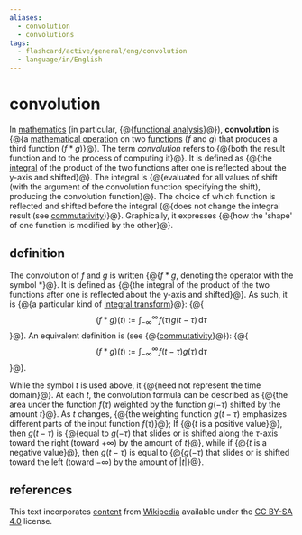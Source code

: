 ```yaml
---
aliases:
  - convolution
  - convolutions
tags:
  - flashcard/active/general/eng/convolution
  - language/in/English
---
```


# convolution

In [mathematics](mathematics.md) (in particular, {@{[functional analysis](functional%20analysis.md)}@}), __convolution__ is {@{a [mathematical operation](operation%20(mathematics).md) on two [functions](function%20(mathematics).md) ($f$ and $g$) that produces a third function ($f * g$)}@}. The term _convolution_ refers to {@{both the result function and to the process of computing it}@}. It is defined as {@{the [integral](integral.md) of the product of the two functions after one is reflected about the y-axis and shifted}@}. The integral is {@{evaluated for all values of shift (with the argument of the convolution function specifying the shift), producing the convolution function}@}. The choice of which function is reflected and shifted before the integral {@{does not change the integral result (see [commutativity](#properties))}@}. Graphically, it expresses {@{how the 'shape' of one function is modified by the other}@}. <!--SR:!2025-07-04,255,330!2025-02-06,121,290!2025-05-17,214,330!2025-10-30,296,290!2025-04-07,174,310!2025-08-03,278,330!2026-01-13,345,290-->

## definition

The convolution of $f$ and $g$ is written {@{$f * g$, denoting the operator with the symbol $*$}@}. It is defined as {@{the integral of the product of the two functions after one is reflected about the y-axis and shifted}@}. As such, it is {@{a particular kind of [integral transform](integral%20transform.md)}@}: {@{$$(f * g)(t) := \int_{-\infty}^\infty \! f(\tau) g(t - \tau) \,\mathrm{d}\tau$$}@}. An equivalent definition is (see {@{[commutativity](#properties)}@}): {@{$$(f * g)(t) := \int_{-\infty}^\infty \! f(t - \tau) g(\tau) \,\mathrm{d}\tau$$}@}. <!--SR:!2025-06-27,249,330!2025-11-14,307,290!2025-09-23,290,290!2025-08-30,300,330!2026-05-27,478,310!2025-05-02,199,310-->

While the symbol $t$ is used above, it {@{need not represent the time domain}@}. At each $t$, the convolution formula can be described as {@{the area under the function $f(\tau)$ weighted by the function $g(-\tau)$ shifted by the amount $t$}@}. As $t$ changes, {@{the weighting function $g(t - \tau)$ emphasizes different parts of the input function $f(\tau)$}@}; If {@{$t$ is a positive value}@}, then $g(t - \tau)$ is {@{equal to $g(-\tau)$ that slides or is shifted along the $\tau$-axis toward the right (toward $+\infty$) by the amount of $t$}@}, while if {@{$t$ is a negative value}@}, then $g(t - \tau)$ is equal to {@{$g(-\tau)$ that slides or is shifted toward the left (toward $-\infty$) by the amount of $\lvert t \rvert$}@}. <!--SR:!2025-02-11,140,310!2025-05-20,214,310!2025-07-11,260,330!2025-05-17,214,330!2025-02-22,147,310!2025-05-17,214,330!2025-07-26,272,330-->

## references

This text incorporates [content](https://en.wikipedia.org/wiki/convolution) from [Wikipedia](Wikipedia.md) available under the [CC BY-SA 4.0](https://creativecommons.org/licenses/by-sa/4.0/) license.
